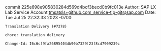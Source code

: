 commit 225e698e905830284d569d4bcf3becd0b9fc013e
Author: SAP LX Lab Service Account <tmsatsls+github.com_service-tip-git@sap.com>
Date:   Tue Jul 25 22:32:33 2023 -0700

    Translation Delivery (#7378)
    
    chore: translation delivery
    
    Change-Id: I6c6cf9fa26895404db90b7329f23f8cd7909239c
